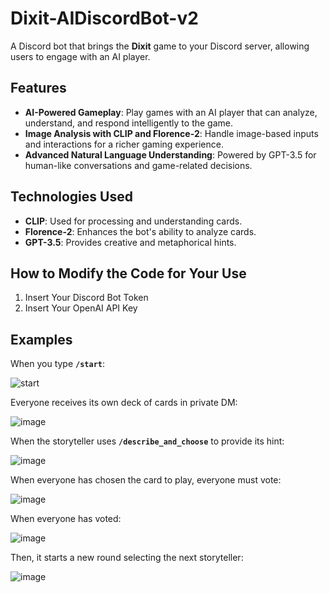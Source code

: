 # Dixit-AIDiscordBot-v2

A Discord bot that brings the **Dixit** game to your Discord server, allowing users to engage with an AI player.

## Features

- **AI-Powered Gameplay**: Play games with an AI player that can analyze, understand, and respond intelligently to the game.
- **Image Analysis with CLIP and Florence-2**: Handle image-based inputs and interactions for a richer gaming experience.
- **Advanced Natural Language Understanding**: Powered by GPT-3.5 for human-like conversations and game-related decisions.

## Technologies Used

- **CLIP**: Used for processing and understanding cards.
- **Florence-2**: Enhances the bot's ability to analyze cards.
- **GPT-3.5**: Provides creative and metaphorical hints.

## How to Modify the Code for Your Use

1. Insert Your Discord Bot Token
2. Insert Your OpenAI API Key

## Examples
When you type **`/start`**:

![start](https://github.com/user-attachments/assets/e1eeda61-59f6-4855-9022-aabef301aaee)


Everyone receives its own deck of cards in private DM:

![image](https://github.com/user-attachments/assets/8573e924-3998-4efb-bfff-ec3ac7e6db56)



When the storyteller uses **`/describe_and_choose`** to provide its hint:

![image](https://github.com/user-attachments/assets/80136ec3-5c9d-448b-ac69-bd9ea9b677c7)


When everyone has chosen the card to play, everyone must vote:

![image](https://github.com/user-attachments/assets/ce008b2d-d495-456b-927b-ff7532ef9724)


When everyone has voted:

![image](https://github.com/user-attachments/assets/67a84b74-dcea-4a80-90f2-e16a1eaf5217)


Then, it starts a new round selecting the next storyteller:

![image](https://github.com/user-attachments/assets/e90a1dc5-751c-4bf2-b5a8-6ed73cb2bbc3)


